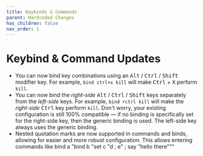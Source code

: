 ```yaml
---
title: Keybinds & Commands
parent: Hardcoded Changes
has_children: false
nav_order: 1
---
```


# Keybind & Command Updates

-   You can now bind key combinations using an <kbd>Alt</kbd> / <kbd>Ctrl</kbd> / <kbd>Shift</kbd> modifier key. For example, `bind ctrl+x kill` will make <kbd>Ctrl</kbd> + <kbd>X</kbd> perform `kill`.
-   You can now bind the _right-side_ <kbd>Alt</kbd> / <kbd>Ctrl</kbd> / <kbd>Shift</kbd> keys separately from the _left-side_ keys. For example, `bind rctrl kill` will make the _right-side_ <kbd>Ctrl</kbd> key perform `kill`. Don't worry, your existing configuration is still 100% compatible — if no binding is specifically set for the right-side key, then the generic binding is used. The left-side key always uses the generic binding.
-   Nested quotation marks are now supported in commands and binds, allowing for easier and more robust configuration. This allows entering commands like bind a "bind b "set c "d ; e" ; say "hello there"""

